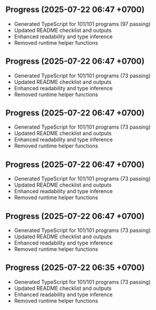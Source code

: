 ## Progress (2025-07-22 06:47 +0700)
- Generated TypeScript for 101/101 programs (97 passing)
- Updated README checklist and outputs
- Enhanced readability and type inference
- Removed runtime helper functions

## Progress (2025-07-22 06:47 +0700)
- Generated TypeScript for 101/101 programs (73 passing)
- Updated README checklist and outputs
- Enhanced readability and type inference
- Removed runtime helper functions
## Progress (2025-07-22 06:47 +0700)
- Generated TypeScript for 101/101 programs (73 passing)
- Updated README checklist and outputs
- Enhanced readability and type inference
- Removed runtime helper functions
## Progress (2025-07-22 06:47 +0700)
- Generated TypeScript for 101/101 programs (73 passing)
- Updated README checklist and outputs
- Enhanced readability and type inference
- Removed runtime helper functions
## Progress (2025-07-22 06:47 +0700)
- Generated TypeScript for 101/101 programs (73 passing)
- Updated README checklist and outputs
- Enhanced readability and type inference
- Removed runtime helper functions
## Progress (2025-07-22 06:35 +0700)
- Generated TypeScript for 101/101 programs (73 passing)
- Updated README checklist and outputs
- Enhanced readability and type inference
- Removed runtime helper functions
